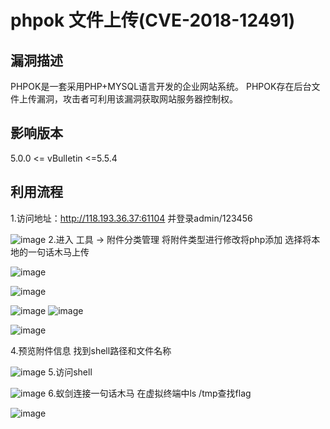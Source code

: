 # phpok 文件上传(CVE-2018-12491)
## 漏洞描述
PHPOK是一套采用PHP+MYSQL语言开发的企业网站系统。 PHPOK存在后台文件上传漏洞，攻击者可利用该漏洞获取网站服务器控制权。

## 影响版本
5.0.0 <= vBulletin <=5.5.4
## 利用流程
1.访问地址：http://118.193.36.37:61104     并登录admin/123456

![image](https://github.com/LiuYuH-hash/WriteUp/blob/main/phpok%20%E6%96%87%E4%BB%B6%E4%B8%8A%E4%BC%A0(CVE-2018-12491)/1.jpg)
2.进入 工具 -> 附件分类管理 将附件类型进行修改将php添加 选择将本地的一句话木马上传

![image](https://github.com/LiuYuH-hash/WriteUp/blob/main/phpok%20%E6%96%87%E4%BB%B6%E4%B8%8A%E4%BC%A0(CVE-2018-12491)/2.jpg)

![image](https://github.com/LiuYuH-hash/WriteUp/blob/main/phpok%20%E6%96%87%E4%BB%B6%E4%B8%8A%E4%BC%A0(CVE-2018-12491)/3.jpg)

![image](https://github.com/LiuYuH-hash/WriteUp/blob/main/phpok%20%E6%96%87%E4%BB%B6%E4%B8%8A%E4%BC%A0(CVE-2018-12491)/4.jpg)
![image](https://github.com/LiuYuH-hash/WriteUp/blob/main/phpok%20%E6%96%87%E4%BB%B6%E4%B8%8A%E4%BC%A0(CVE-2018-12491)/5.jpg)

![image](https://github.com/LiuYuH-hash/WriteUp/blob/main/phpok%20%E6%96%87%E4%BB%B6%E4%B8%8A%E4%BC%A0(CVE-2018-12491)/6.jpg)


4.预览附件信息 找到shell路径和文件名称

![image](![image](https://github.com/LiuYuH-hash/WriteUp/blob/main/phpok%20%E6%96%87%E4%BB%B6%E4%B8%8A%E4%BC%A0(CVE-2018-12491)/7.jpg))
5.访问shell

![image](![image](https://github.com/LiuYuH-hash/WriteUp/blob/main/phpok%20%E6%96%87%E4%BB%B6%E4%B8%8A%E4%BC%A0(CVE-2018-12491)/8.jpg))
6.蚁剑连接一句话木马 在虚拟终端中ls /tmp查找flag

![image](![image](https://github.com/LiuYuH-hash/WriteUp/blob/main/phpok%20%E6%96%87%E4%BB%B6%E4%B8%8A%E4%BC%A0(CVE-2018-12491)/9.jpg))
